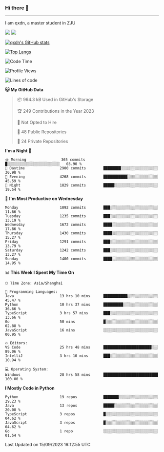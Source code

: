 ### Hi there 👋
---

I am qxdn, a master student in ZJU

[![](https://img.shields.io/badge/blog-qxdn-brightgreen?style=for-the-badge&logo=hexo)](https://qianxu.run) [![](https://img.shields.io/badge/bilibili-qxdn-ff69b4?style=for-the-badge&logo=Bilibili)](https://space.bilibili.com/11674667)


[![qxdn's GitHub stats](https://github-readme-stats.vercel.app/api?username=qxdn&count_private=true&show_icons=true)](https://github.com/qxdn)

[![Top Langs](https://github-readme-stats.vercel.app/api/top-langs/?username=qxdn&layout=compact)](https://github.com/qxdn)

<!--START_SECTION:waka-->
![Code Time](http://img.shields.io/badge/Code%20Time-1%2C142%20hrs%2054%20mins-blue)

![Profile Views](http://img.shields.io/badge/Profile%20Views-18-blue)

![Lines of code](https://img.shields.io/badge/From%20Hello%20World%20I%27ve%20Written-10.8%20million%20lines%20of%20code-blue)

**🐱 My GitHub Data** 

> 📦 964.3 kB Used in GitHub's Storage 
 > 
> 🏆 249 Contributions in the Year 2023
 > 
> 🚫 Not Opted to Hire
 > 
> 📜 48 Public Repositories 
 > 
> 🔑 24 Private Repositories 
 > 
**I'm a Night 🦉** 

```text
🌞 Morning                365 commits         █░░░░░░░░░░░░░░░░░░░░░░░░   03.90 % 
🌆 Daytime                2900 commits        ████████░░░░░░░░░░░░░░░░░   30.98 % 
🌃 Evening                4268 commits        ███████████░░░░░░░░░░░░░░   45.59 % 
🌙 Night                  1829 commits        █████░░░░░░░░░░░░░░░░░░░░   19.54 % 
```
📅 **I'm Most Productive on Wednesday** 

```text
Monday                   1092 commits        ███░░░░░░░░░░░░░░░░░░░░░░   11.66 % 
Tuesday                  1235 commits        ███░░░░░░░░░░░░░░░░░░░░░░   13.19 % 
Wednesday                1672 commits        ████░░░░░░░░░░░░░░░░░░░░░   17.86 % 
Thursday                 1430 commits        ████░░░░░░░░░░░░░░░░░░░░░   15.27 % 
Friday                   1291 commits        ███░░░░░░░░░░░░░░░░░░░░░░   13.79 % 
Saturday                 1242 commits        ███░░░░░░░░░░░░░░░░░░░░░░   13.27 % 
Sunday                   1400 commits        ████░░░░░░░░░░░░░░░░░░░░░   14.95 % 
```


📊 **This Week I Spent My Time On** 

```text
🕑︎ Time Zone: Asia/Shanghai

💬 Programming Languages: 
Java                     13 hrs 10 mins      ███████████░░░░░░░░░░░░░░   45.47 % 
Python                   10 hrs 37 mins      █████████░░░░░░░░░░░░░░░░   36.66 % 
TypeScript               3 hrs 57 mins       ███░░░░░░░░░░░░░░░░░░░░░░   13.66 % 
Go                       50 mins             █░░░░░░░░░░░░░░░░░░░░░░░░   02.88 % 
JavaScript               16 mins             ░░░░░░░░░░░░░░░░░░░░░░░░░   00.95 % 

🔥 Editors: 
VS Code                  25 hrs 48 mins      ██████████████████████░░░   89.06 % 
IntelliJ                 3 hrs 10 mins       ███░░░░░░░░░░░░░░░░░░░░░░   10.94 % 

💻 Operating System: 
Windows                  28 hrs 58 mins      █████████████████████████   100.00 % 
```

**I Mostly Code in Python** 

```text
Python                   19 repos            ███████░░░░░░░░░░░░░░░░░░   29.23 % 
Java                     13 repos            █████░░░░░░░░░░░░░░░░░░░░   20.00 % 
TypeScript               3 repos             █░░░░░░░░░░░░░░░░░░░░░░░░   04.62 % 
JavaScript               3 repos             █░░░░░░░░░░░░░░░░░░░░░░░░   04.62 % 
Go                       1 repo              ░░░░░░░░░░░░░░░░░░░░░░░░░   01.54 % 
```




 Last Updated on 15/09/2023 16:12:55 UTC
<!--END_SECTION:waka-->

<!--
**qxdn/qxdn** is a ✨ _special_ ✨ repository because its `README.md` (this file) appears on your GitHub profile.

Here are some ideas to get you started:

- 🔭 I’m currently working on ...
- 🌱 I’m currently learning ...
- 👯 I’m looking to collaborate on ...
- 🤔 I’m looking for help with ...
- 💬 Ask me about ...
- 📫 How to reach me: ...
- 😄 Pronouns: ...
- ⚡ Fun fact: ...
-->
